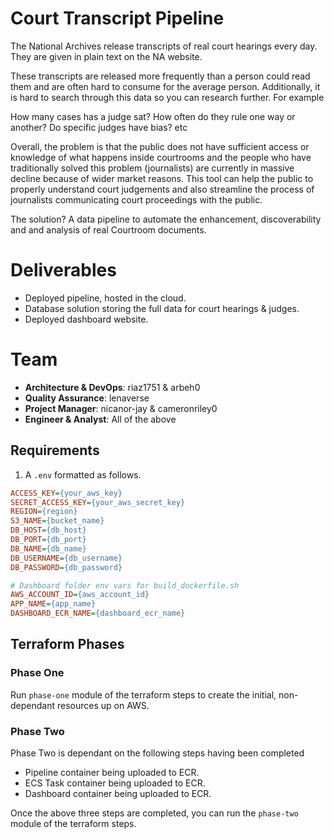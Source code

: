 # Court Transcript Pipeline

The National Archives release transcripts of real court hearings every day. They are given in plain text on the NA website.

These transcripts are released more frequently than a person could read them and are often hard to consume for the average person. Additionally, it is hard to search through this data so you can research further. For example

How many cases has a judge sat? 
How often do they rule one way or another?
Do specific judges have bias?
etc

Overall, the problem is that the public does not have sufficient access or knowledge of what happens inside courtrooms and the people who have traditionally solved this problem (journalists) are currently in massive decline because of wider market reasons. This tool can help the public to properly understand court judgements and also streamline the process of journalists communicating court proceedings with the public.

The solution? A data pipeline to automate the enhancement, discoverability and and analysis of real Courtroom documents.


# Deliverables
- Deployed pipeline, hosted in the cloud.
- Database solution storing the full data for court hearings & judges.
- Deployed dashboard website.


# Team
- **Architecture & DevOps**: riaz1751 & arbeh0
- **Quality Assurance**: lenaverse
- **Project Manager**: nicanor-jay & cameronriley0
- **Engineer & Analyst**: All of the above


## Requirements
1. A `.env` formatted as follows.
```ini
ACCESS_KEY={your_aws_key}
SECRET_ACCESS_KEY={your_aws_secret_key}
REGION={region}
S3_NAME={bucket_name}
DB_HOST={db_host}
DB_PORT={db_port}
DB_NAME={db_name}
DB_USERNAME={db_username}
DB_PASSWORD={db_password}

# Dashboard folder env vars for build_dockerfile.sh
AWS_ACCOUNT_ID={aws_account_id}
APP_NAME={app_name}
DASHBOARD_ECR_NAME={dashboard_ecr_name}
```

## Terraform Phases
### Phase One
Run `phase-one` module of the terraform steps to create the initial, non-dependant resources up on AWS.

### Phase Two

Phase Two is dependant on the following steps having been completed

- Pipeline container being uploaded to ECR.
- ECS Task container being uploaded to ECR.
- Dashboard container being uploaded to ECR. 

Once the above three steps are completed, you can run the `phase-two` module of the terraform steps.